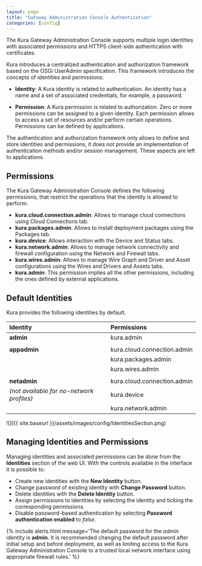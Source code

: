 ```yaml
---
layout: page
title: "Gateway Administration Console Authentication"
categories: [config]
---
```


The Kura Gateway Administration Console supports multiple login identities with associated permissions and HTTPS client-side authentication with certificates.

Kura introduces a centralized authentication and authorization framework based on the OSGi UserAdmin specification. This framework introduces the concepts of identities and permissions:

- **Identity**: A Kura identity is related to authentication. An identity has a name and a set of associated credentials, for example, a password.

- **Permission**: A Kura permission is related to authorization. Zero or more permissions can be assigned to a given identity. Each permission allows to access a set of resources and/or perform certain operations. Permissions can be defined by applications.

The authentication and authorization framework only allows to define and store identities and permissions, it does not provide an implementation of authentication methods and/or session management. These aspects are left to applications.

## Permissions

The Kura Gateway Administration Console defines the following permissions, that restrict the operations that the identity is allowed to perform:

- **kura.cloud.connection.admin**: Allows to manage cloud connections using Cloud Connections tab.
- **kura.packages.admin**: Allows to install deployment packages using the Packages tab.
- **kura.device**: Allows interaction with the Device and Status tabs.
- **kura.network.admin**: Allows to manage network connectivity and firewall configuration using the Network and Firewall tabs.
- **kura.wires.admin**: Allows to manage Wire Graph and Driver and Asset configurations using the Wires and Drivers and Assets tabs.
- **kura.admin**: This permission implies all the other permissions, including the ones defined by external applications.

## Default Identities

Kura provides the following identities by default.

| Identity | Permissions |
| :--- | :--- |
| **admin** | kura.admin |
| | |
| **appadmin** | kura.cloud.connection.admin |
| | kura.packages.admin |
| | kura.wires.admin |
| | |
| **netadmin** | kura.cloud.connection.admin |
| *(not available for no-network profiles)* | kura.device |
| | kura.network.admin |

![]({{ site.baseurl }}/assets/images/config/IdentitiesSection.png)

## Managing Identities and Permissions

Managing identities and associated permissions can be done from the **Identities** section of the web UI. With the controls available in the interface it is possible to:

- Create new identities with the **New Identity** button.
- Change password of existing identity with **Change Password** button.
- Delete identities with the **Delete Identity** button.
- Assign permissions to identities by selecting the identity and ticking the corresponding permissions.
- Disable password-based authentication by selecting **Password authentication enabled** to *false*.

{% include alerts.html message='The default password for the *admin* identity is **admin**. It is recommended changing the default password after initial setup and before deployment, as well as limiting access to the Kura Gateway Administration Console to a trusted local network interface using appropriate firewall rules.' %}
